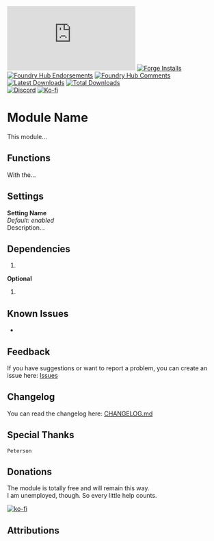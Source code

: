 [![Supported Foundry Versions](https://img.shields.io/endpoint?url=https://foundryshields.com/version?url=https://github.com/LeafWulf/<repo-name>/releases/latest/download/module.json)](https://foundryvtt.com/packages/<repo-name>) [![Forge Installs](https://img.shields.io/badge/dynamic/json?label=Forge%20Installs&query=package.installs&suffix=%25&url=https%3A%2F%2Fforge-vtt.com%2Fapi%2Fbazaar%2Fpackage%2F<repo-name>&colorB=4aa94a)](https://forge-vtt.com/bazaar#sort=updated&package=<repo-name>)  
[![Foundry Hub Endorsements](https://img.shields.io/endpoint?logoColor=white&url=https%3A%2F%2Fwww.foundryvtt-hub.com%2Fwp-json%2Fhubapi%2Fv1%2Fpackage%2F<repo-name>%2Fshield%2Fendorsements)](https://www.foundryvtt-hub.com/package/<repo-name>/)
[![Foundry Hub Comments](https://img.shields.io/endpoint?logoColor=white&url=https%3A%2F%2Fwww.foundryvtt-hub.com%2Fwp-json%2Fhubapi%2Fv1%2Fpackage%2F<repo-name>%2Fshield%2Fcomments)](https://www.foundryvtt-hub.com/package/<repo-name>/)  
[![Latest Downloads](https://img.shields.io/github/downloads/LeafWulf/<repo-name>/latest/module.zip?logo=github&color=18AF3C&label=latest%20downloads)](https://github.com/LeafWulf/<repo-name>/releases/latest) [![Total Downloads](https://img.shields.io/github/downloads/LeafWulf/<repo-name>/module.zip?logo=github&color=18AF3C&label=total%20downloads)](https://github.com/LeafWulf/<repo-name>/releases)  
[![Discord](https://dcbadge.vercel.app/api/shield/219289132235489280?style=flat)](https://discordapp.com/users/219289132235489280) [![Ko-fi](https://img.shields.io/badge/Ko--fi-winterwulf-ff5e5b?logo=kofi&logoColor=white&)](https://ko-fi.com/winterwulf)

# Module Name
This module...

## Functions
With the...

## Settings
**Setting Name**  
*Default: enabled*  
Description...

## Dependencies  
1. 

**Optional**  

1. 


## Known Issues  
- 

## Feedback
If you have suggestions or want to report a problem, you can create an issue here: [Issues](../../issues)

## Changelog
You can read the changelog here: [CHANGELOG.md](/CHANGELOG.md)

## Special Thanks
`Peterson`

## Donations
The module is totally free and will remain this way.  
I am unemployed, though. So every little help counts.

[![ko-fi](https://ko-fi.com/img/githubbutton_sm.svg)](https://ko-fi.com/winterwulf)

## Attributions

